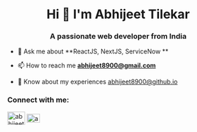 <h1 align="center">Hi 👋 I'm Abhijeet Tilekar</h1>
<h3 align="center">A passionate web developer from India</h3>

- 💬 Ask me about **ReactJS, NextJS, ServiceNow **

- 📫 How to reach me **abhijeet8900@gmail.com**

- 📄 Know about my experiences [abhijeet8900@github.io](abhijeet8900@github.io)

<h3 align="left">Connect with me:</h3>
<p align="left">
<a href="https://dev.to/abhijeet8900" target="blank"><img align="center" src="https://cdn.jsdelivr.net/npm/simple-icons@3.0.1/icons/dev-dot-to.svg" alt="abhijeet8900" height="30" width="40" /></a>
  <a href="https://www.linkedin.com/in/abhijeet8900/" target="blank"><img align="center" src="https://simpleicons.org/icons/linkedin.svg" alt="abhijeet8900" height="20" width="30" /></a>
</p>


